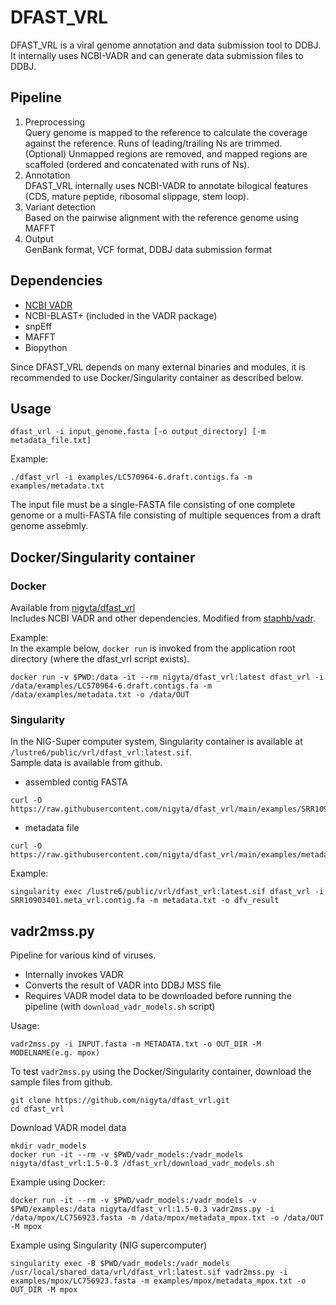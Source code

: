 # DFAST_VRL
DFAST_VRL is a viral genome annotation and data submission tool to DDBJ.  
It internally uses NCBI-VADR and can generate data submission files to DDBJ.

## Pipeline
1. Preprocessing  
  Query genome is mapped to the reference to calculate the coverage against the reference. Runs of leading/trailing Ns are trimmed.   
  (Optional) Unmapped regions are removed, and mapped regions are scaffoled (ordered and concatenated with runs of Ns).  
2. Annotation  
  DFAST_VRL internally uses NCBI-VADR to annotate bilogical features (CDS, mature peptide, ribosomal slippage, stem loop).  
3. Variant detection  
  Based on the pairwise alignment with the reference genome using MAFFT
4. Output  
  GenBank format, VCF format, DDBJ data submission format  

## Dependencies
- [NCBI VADR](https://github.com/ncbi/vadr)
- NCBI-BLAST+ (included in the VADR package)
- snpEff
- MAFFT
- Biopython

Since DFAST_VRL depends on many external binaries and modules, it is recommended to use Docker/Singularity container as described below.

## Usage
```
dfast_vrl -i input_genome.fasta [-o output_directory] [-m metadata_file.txt]
```

Example:
```
./dfast_vrl -i examples/LC570964-6.draft.contigs.fa -m examples/metadata.txt
```

The input file must be a single-FASTA file consisting of one complete genome or a multi-FASTA file consisting of multiple sequences from a draft genome assebmly.

## Docker/Singularity container
### Docker  
  Available from [nigyta/dfast_vrl](https://hub.docker.com/r/nigyta/dfast_vrl/)  
  Includes NCBI VADR and other dependencies. Modified from [staphb/vadr](https://hub.docker.com/r/staphb/vadr/).

  
Example:  
In the example below, `docker run` is invoked from the application root directory (where the dfast_vrl script exists).

```
docker run -v $PWD:/data -it --rm nigyta/dfast_vrl:latest dfast_vrl -i /data/examples/LC570964-6.draft.contigs.fa -m /data/examples/metadata.txt -o /data/OUT
```

### Singularity

In the NIG-Super computer system, Singularity container is available at `/lustre6/public/vrl/dfast_vrl:latest.sif`.  
Sample data is available from github.

- assembled contig FASTA
```
curl -O https://raw.githubusercontent.com/nigyta/dfast_vrl/main/examples/SRR10903401.meta_vrl.contig.fa
```

- metadata file
```
curl -O https://raw.githubusercontent.com/nigyta/dfast_vrl/main/examples/metadata.txt
```

Example:
```
singularity exec /lustre6/public/vrl/dfast_vrl:latest.sif dfast_vrl -i SRR10903401.meta_vrl.contig.fa -m metadata.txt -o dfv_result
```


## vadr2mss.py
Pipeline for various kind of viruses.
- Internally invokes VADR
- Converts the result of VADR into DDBJ MSS file
- Requires VADR model data to be downloaded before running the pipeline (with `download_vadr_models.sh` script)

Usage:
```
vadr2mss.py -i INPUT.fasta -m METADATA.txt -o OUT_DIR -M MODELNAME(e.g. mpox)
```


To test `vadr2mss.py` using the Docker/Singularity container, download the sample files from github.
```
git clone https://github.com/nigyta/dfast_vrl.git
cd dfast_vrl
```

Download VADR model data
```
mkdir vadr_models
docker run -it --rm -v $PWD/vadr_models:/vadr_models nigyta/dfast_vrl:1.5-0.3 /dfast_vrl/download_vadr_models.sh
```


Example using Docker:
```
docker run -it --rm -v $PWD/vadr_models:/vadr_models -v $PWD/examples:/data nigyta/dfast_vrl:1.5-0.3 vadr2mss.py -i /data/mpox/LC756923.fasta -m /data/mpox/metadata_mpox.txt -o /data/OUT -M mpox
```

Example using Singularity (NIG supercomputer)
```
singularity exec -B $PWD/vadr_models:/vadr_models /usr/local/shared_data/vrl/dfast_vrl:latest.sif vadr2mss.py -i examples/mpox/LC756923.fasta -m examples/mpox/metadata_mpox.txt -o OUT_DIR -M mpox
```